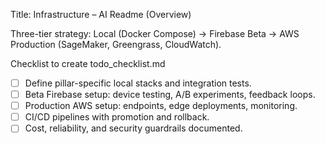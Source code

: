 Title: Infrastructure – AI Readme (Overview)

Three-tier strategy: Local (Docker Compose) → Firebase Beta → AWS Production (SageMaker, Greengrass, CloudWatch).

Checklist to create todo_checklist.md
- [ ] Define pillar-specific local stacks and integration tests.
- [ ] Beta Firebase setup: device testing, A/B experiments, feedback loops.
- [ ] Production AWS setup: endpoints, edge deployments, monitoring.
- [ ] CI/CD pipelines with promotion and rollback.
- [ ] Cost, reliability, and security guardrails documented.
